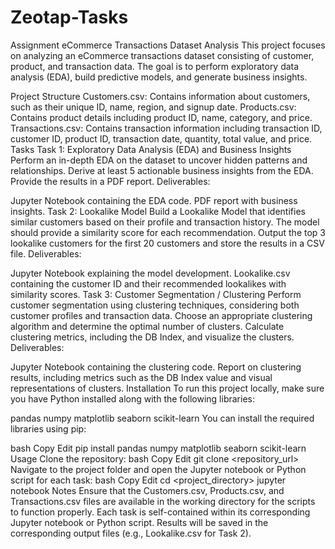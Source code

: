 # Zeotap-Tasks
Assignment
eCommerce Transactions Dataset Analysis
This project focuses on analyzing an eCommerce transactions dataset consisting of customer, product, and transaction data. The goal is to perform exploratory data analysis (EDA), build predictive models, and generate business insights.

Project Structure
Customers.csv: Contains information about customers, such as their unique ID, name, region, and signup date.
Products.csv: Contains product details including product ID, name, category, and price.
Transactions.csv: Contains transaction information including transaction ID, customer ID, product ID, transaction date, quantity, total value, and price.
Tasks
Task 1: Exploratory Data Analysis (EDA) and Business Insights
Perform an in-depth EDA on the dataset to uncover hidden patterns and relationships.
Derive at least 5 actionable business insights from the EDA.
Provide the results in a PDF report.
Deliverables:

Jupyter Notebook containing the EDA code.
PDF report with business insights.
Task 2: Lookalike Model
Build a Lookalike Model that identifies similar customers based on their profile and transaction history.
The model should provide a similarity score for each recommendation.
Output the top 3 lookalike customers for the first 20 customers and store the results in a CSV file.
Deliverables:

Jupyter Notebook explaining the model development.
Lookalike.csv containing the customer ID and their recommended lookalikes with similarity scores.
Task 3: Customer Segmentation / Clustering
Perform customer segmentation using clustering techniques, considering both customer profiles and transaction data.
Choose an appropriate clustering algorithm and determine the optimal number of clusters.
Calculate clustering metrics, including the DB Index, and visualize the clusters.
Deliverables:

Jupyter Notebook containing the clustering code.
Report on clustering results, including metrics such as the DB Index value and visual representations of clusters.
Installation
To run this project locally, make sure you have Python installed along with the following libraries:

pandas
numpy
matplotlib
seaborn
scikit-learn
You can install the required libraries using pip:

bash
Copy
Edit
pip install pandas numpy matplotlib seaborn scikit-learn
Usage
Clone the repository:
bash
Copy
Edit
git clone <repository_url>
Navigate to the project folder and open the Jupyter notebook or Python script for each task:
bash
Copy
Edit
cd <project_directory>
jupyter notebook
Notes
Ensure that the Customers.csv, Products.csv, and Transactions.csv files are available in the working directory for the scripts to function properly.
Each task is self-contained within its corresponding Jupyter notebook or Python script.
Results will be saved in the corresponding output files (e.g., Lookalike.csv for Task 2).
